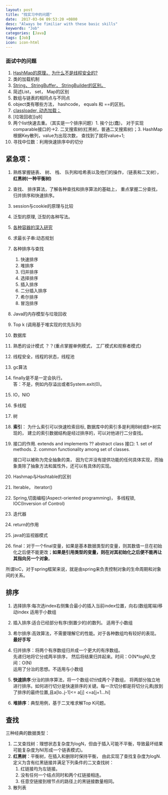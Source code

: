 ```yaml
---
layout: post
title: "找实习中的问题"
date:  2017-03-04 09:53:20 +0800
desc: "Always be fimiliar with these basic skills"
keywords: "Job"
categories: [Java]
tags: [Job]
icon: icon-html
---
```

### 面试中的问题

1. [HashMap的原理，][q1.1] [为什么不是线程安全的?][q1.2]
2. 类的加载机制
3. [String， StringBuffer， StringBuilder的区别。][q3]
4. 简述List， set， Map的区别
5. 数组与链表的相同点与不同点
6. object类有哪些方法， hashcode， equals 和 ==的区别。
7. [classloader, 动态加载；][q7]
8. [垃圾回收][q8]
9. 两个list快速去重。（其实是一个排序问题）1. 挨个比(蠢)， 对于实现comparable接口的->2. 二叉搜索树(红黑树，普通二叉搜索树)；3. HashMap根据Key散列，value为出现次数， 查找到了就将value+1;
10. 寻找中位数：利用快速排序中的切分

## 紧急项：
1. 熟练掌握链表、 树、 栈、 队列和哈希表以及他们的操作，（链表和二叉树），**红黑树(一种平衡树)**
2. 查找、 排序算法，了解各种查找和排序算法的基础上， 重点掌握二分查找， 归并排序和快速排序。


1. session与cookie的原理与比较
2. 泛型的原理, 泛型的各种写法。
3. [各种容器的深入研究][container]
4. 求最长子串:动态规划
5. 各种排序与查找
	1. 快速排序
	2. 堆排序
	3. 归并排序
	4. 选择排序
	5. 插入排序
	6. 二分插入排序
	7. 希尔排序
	8. 冒泡排序
7. Java的内存模型与垃圾回收
8. Top k (调用基于堆实现的优先队列)
9. 数据库
10. 熟悉的设计模式 ？？(重点掌握单例模式， 工厂模式和观察者模式)
11. 线程安全，线程的状态，线程池
12. gc算法
13. finally是不是一定会执行。  
答：不是，例如内存溢出或者System.exit(0)。
14. IO，NIO
15. 多线程
16. 树
17. **索引**： 为什么索引可以快速检索目标, 数据库中的索引多是利用B树或B+树实现的， 建立的索引数据结构是经过排序的，可以对他进行二分查找。
18. 接口的作用. extends and implements ?? abstract class
	接口:	1. set of methods.
		2. common functionality among set of classes. 

	接口可以被称为完全抽象的类， 因为它并没有提供功能的任何具体实现，而抽象类除了抽象方法和属性外，还可以有具体的实现。
19. Hashmap与Hashtable的区别
20. Iterable， iterator()
21. Spring,切面编程(Aspect-oriented programming)， 多线程锁, IOC(Inversion of Control)
22. 迭代器
23. return的作用
24. java的监视器模式
25. final：对于一个final变量，如果是基本数据类型的变量，则其数值一旦在初始化之后便不能更改；**如果是引用类型的变量，则在对其初始化之后便不能再让其指向另一个对象**。


<span id = "21"></span>
所谓IoC，对于spring框架来说，就是由spring来负责控制对象的生命周期和对象间的关系。


## 排序
1. 选择排序:每次选index右侧集合最小的插入当前index位置，向右(数组尾端)移动index    适用于小数组
2. 插入排序:适合已经部分有序(倒置少的)的数列。   适用于小数组
3. 希尔排序:高效算法，不需要理解它的性能。对于各种数组均有较好的表现。 **最好手写**  
   
  
4. 归并排序：将两个有序数组归并成一个更大的有序数组。  
   先递归地将它分成两半排序， 然后将结果归并起来。时间：O(N*logN),空间：O(N)  
   运用了分治的思想。不适用与小数组
5. **快速排序**:分治的排序算法，将一个数组*切分*成两个子数组， 将两部分独立地进行排序。如何进行切分是快速排序的关键。每一次切分都是将切分元素j放到了排序的最终位置,且a[lo..j-1]<= a[j] <=a[j+1...hi]  
6. **堆排序**：典型用例，基于二叉堆求解Top K问题。

## 查找
三种经典的数据类型：
1. 二叉查找树：理想状态复杂度为logN，但由于插入可能不平衡，导致最坏结果可能复杂度为N(形成一个链表模式)。  
2. **红黑树**：平衡树，在插入和删除时保持平衡， 由此实现了查找复杂度为logN.  定义为含有红黑链接并满足下列条件的二叉查找树：	
	1. 红链接均为左链接。
	2. 没有任何一个结点同时和两个红链接相连。
	3. 任意空链接到根节点的路径上的黑链接数量相同。
3. 散列表  


[q1.1]:http://www.cnblogs.com/ITtangtang/p/3948406.html
[q1.2]:http://blog.csdn.net/mydreamongo/article/details/8960667
[q3]:http://www.cnblogs.com/A_ming/archive/2010/04/13/1711395.html
[q7]:http://blog.csdn.net/xyang81/article/details/7292380
[container]:http://www.cnblogs.com/LipeiNet/p/5888513.html

